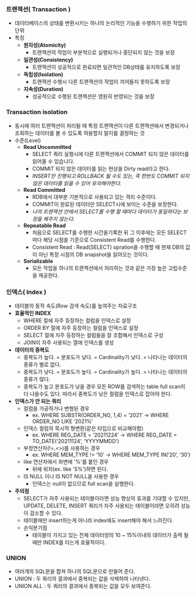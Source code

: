 ### 트랜잭션( Transaction )
- 데이터베이스의 상태를 변환시키는 하나의 논리적인 기능을 수행하기 위한 작업의 단위
- 특징
  - **원자성(Atomicity)** 
    - 트랜잭션의 작업이 부분적으로 실행되거나 중단되지 않는 것을 보장
  - **일관성(Consistency)**
    - 트랜잭션이 성공적으로 완료되면 일관적인 DB상태를 유지하도록 보장
  - **독립성(Isolation)**
    - 트랜잭션 수행시 다른 트랜잭션의 작업이 끼어들지 못하도록 보장
  - **지속성(Duration)**
    - 성공적으로 수행된 트랜잭션은 영원히 반영되는 것을 보장

### Transaction isolation
- 동시에 여러 트랜잭션이 처리될 때 특정 트랜잭션이 다른 트랜잭션에서
변경되거나 조회하는 데이터를 볼 수 있도록 허용할지 말지를 결정하는 것
- 수준(Level)
  - **Read Uncommitted**
    - SELECT 쿼리 실행시에 다른 트랜잭션에서 COMMIT 되지 않은 데이터를 읽어올 수 있습니다.
    - COMMIT 되지 않은 데이터를 읽는 현상을 Dirty read라고 한다.
    - *INSERT만 진행되고 ROLLBACK 될 수도 있는, 즉 한번도 COMMIT 되지 않은 데이터를 읽을 수 있어 유의해야한다.*
  - **Read Committed**
    - RDB에서 대부분 기본적으로 사용되고 있는 격리 수준이다.
    - COMMIT이 완료된 데이터만 SELECT시에 보이는 수준을 보장한다.
    - *나의 트랜잭션 안에서 SELECT를 수행 할 때마다 데이터가 동일하다는 보장을 해주지 않는다.*
  - **Repeatable Read**
    - 처음으로 SELECT를 수행한 시간을기록한 뒤 그 이후에는 모든 SELECT 마다 해당 시점을 기준으로 Consistent Read를 수행한다.
    - Consistent Read : Read(SELECT) opration을 수행할 때 현재 DB의 값이 아닌 특정 시점의 DB snapshot을 읽어오는 것이다.
  - **Serializable**
    - 모든 작업을 하나의 트랜잭션에서 처리하는 것과 같은 가장 높은 고립수준을 제공한다.

### 인덱스( Index )
- 테이블의 동작 속도(Row 검색 속도)를 높여주는 자료구조
- **효율적인 INDEX**
  - WHERE 절에 자주 등장하는 컬럼을 인덱스로 설정
  - ORDER BY 절에 자주 등장하는 컬럼을 인덱스로 설정
  - SELECT 절에 자주 등장하는 컬럼들을 잘 조합해서 인덱스로 구성
  - JOIN이 자주 사용되는 열에 인덱스를 생성
- **데이터의 중복도**
  - 중복도가 높다. = 분포도가 낮다. = Cardinality가 낮다. = 나타나는 데이터의 종류가 별로 없다.
  - 중복도가 낮다. = 분포도가 높다. = Cardinality가 높다. = 나타나는 데이터의 종류가 많다.
  - 중복도가 높고 분포도가 낮을 경우 모든 ROW를 검색하는 table full scan이 더 나을수도 있다.
  따라서 중복도가 낮은 컬럼을 인덱스로 잡아야 한다.
- **인덱스가 안 되는 쿼리**
  - 컬럼을 가공하거나 변형된 경우
    - ex. WHERE SUBSTR(ORDER_NO, 1,4) = ‘2021’ -> WHERE ORDER_NO LIKE ‘2021%’
  - 인덱스 컬럼의 묵시적 형변환(같은 타입으로 비교해야함)
    - ex. WHERE REG_DATE = ‘20211224’ -> WHERE REG_DATE = TO_DATE(‘20211124’, ‘YYYYMMDD’)
  - 부정연산자(!=,<>)를 사용하는 경우
    - ex. WHERE MEM_TYPE != ‘10’ -> WHERE MEM_TYPE IN(‘20’, ‘30’)
  - like 연산자에서 좌변에 '%'를 붙인 경우
    - 뒤에 위치(ex. like 'S%')하면 된다.
  - IS NULL 이나 IS NOT NULL을 사용한 경우
    - 인덱스는 null이 없으므로 full scan을 실행한다.
- **주의점**
  - SELECT가 자주 사용되는 테이블이라면 성능 향상의 효과를 기대할 수 있지만,
UPDATE, DELETE, INSERT 쿼리가 자주 사용되는 테이블이라면 오히려 성능이 감소할 수 있다.
  - 테이블에만 insert하는게 아니라 index에도 insert해야 해서 느려진다.
  - 손익분기점
    - 테이블이 가지고 있는 전체 데이터양의 10 ~ 15%이내의 데이터가 출력 될 때만 INDEX를 타는게 효율적이다.
  
### UNION
- 여러개의 SQL문을 합쳐 하나의 SQL문으로 만들어 준다.
- UNION : 두 쿼리의 결과에서 중복되는 값을 삭제하여 나타낸다.
- UNION ALL : 두 쿼리의 결과에서 중복되는 값을 모두 보여준다.